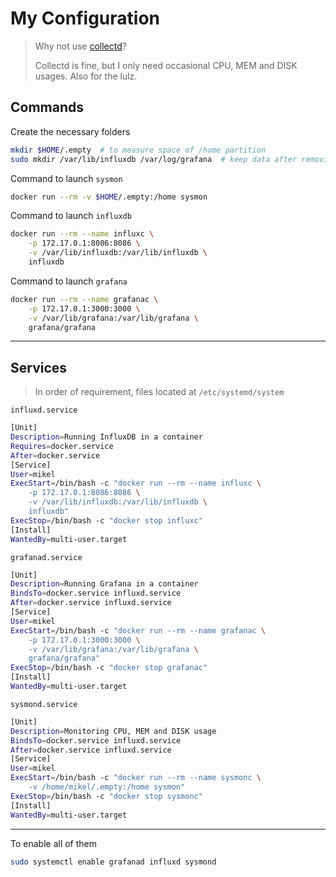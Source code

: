 # My Configuration

> Why not use [collectd](https://collectd.org/)?
>
> Collectd is fine, but I only need occasional CPU, MEM and DISK usages.
> Also for the lulz.

## Commands

Create the necessary folders
```bash
mkdir $HOME/.empty  # to measure space of /home partition
sudo mkdir /var/lib/influxdb /var/log/grafana  # keep data after removing containers
```

Command to launch `sysmon`
```bash
docker run --rm -v $HOME/.empty:/home sysmon
```

Command to launch `influxdb`
```bash
docker run --rm --name influxc \
    -p 172.17.0.1:8086:8086 \
    -v /var/lib/influxdb:/var/lib/influxdb \
    influxdb
```

Command to launch `grafana`
```bash
docker run --rm --name grafanac \
    -p 172.17.0.1:3000:3000 \
    -v /var/lib/grafana:/var/lib/grafana \
    grafana/grafana
```

---

## Services

> In order of requirement, files located at `/etc/systemd/system`

`influxd.service`
```bash
[Unit]
Description=Running InfluxDB in a container
Requires=docker.service
After=docker.service
[Service]
User=mikel
ExecStart=/bin/bash -c "docker run --rm --name influxc \
    -p 172.17.0.1:8086:8086 \
    -v /var/lib/influxdb:/var/lib/influxdb \
    influxdb"
ExecStop=/bin/bash -c "docker stop influxc"
[Install]
WantedBy=multi-user.target
```

`grafanad.service`
```bash
[Unit]
Description=Running Grafana in a container
BindsTo=docker.service influxd.service
After=docker.service influxd.service
[Service]
User=mikel
ExecStart=/bin/bash -c "docker run --rm --name grafanac \
    -p 172.17.0.1:3000:3000 \
    -v /var/lib/grafana:/var/lib/grafana \
    grafana/grafana"
ExecStop=/bin/bash -c "docker stop grafanac"
[Install]
WantedBy=multi-user.target
```

`sysmond.service`
```bash
[Unit]
Description=Monitoring CPU, MEM and DISK usage
BindsTo=docker.service influxd.service
After=docker.service influxd.service
[Service]
User=mikel
ExecStart=/bin/bash -c "docker run --rm --name sysmonc \
    -v /home/mikel/.empty:/home sysmon"
ExecStop=/bin/bash -c "docker stop sysmonc"
[Install]
WantedBy=multi-user.target
```
---
To enable all of them
```bash
sudo systemctl enable grafanad influxd sysmond
```
